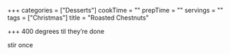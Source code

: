 +++
categories = ["Desserts"]
cookTime = ""
prepTime = ""
servings = ""
tags = ["Christmas"]
title = "Roasted Chestnuts"

+++
400 degrees til they’re done

stir once